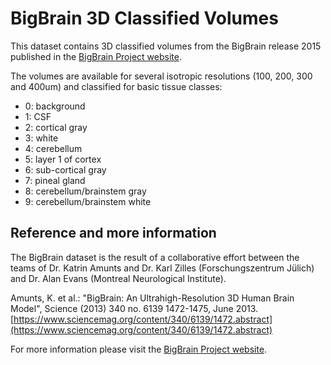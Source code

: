 # BigBrain 3D Classified Volumes

This dataset contains 3D classified volumes from the BigBrain release 2015
published in the [BigBrain Project website](https://bigbrainproject.org).

The volumes are available for several isotropic resolutions (100, 200, 300 and 400um) and classified for basic tissue classes:

- 0: background
- 1: CSF
- 2: cortical gray
- 3: white
- 4: cerebellum
- 5: layer 1 of cortex
- 6: sub-cortical gray
- 7: pineal gland
- 8: cerebellum/brainstem gray
- 9: cerebellum/brainstem white

## Reference and more information

The BigBrain dataset is the result of a collaborative effort between the
teams of Dr. Katrin Amunts and Dr. Karl Zilles (Forschungszentrum Jülich)
and Dr. Alan Evans (Montreal Neurological Institute). 

Amunts, K. et al.: "BigBrain: An Ultrahigh-Resolution 3D Human
Brain Model", Science (2013) 340 no. 6139 1472-1475, June 2013.
[https://www.sciencemag.org/content/340/6139/1472.abstract](https://www.sciencemag.org/content/340/6139/1472.abstract)

For more information please visit the [BigBrain Project website](https://bigbrainproject.org).